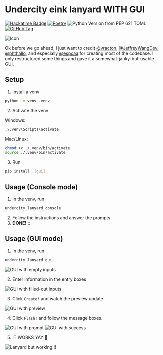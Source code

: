 # Undercity eink lanyard WITH GUI

[![Hackatime Badge](https://hackatime-badge.hackclub.com/U081MDA4T24/undercity-lanyard?style=for-the-badge)](https://hackatime.hackclub.com)
[![Poetry](https://img.shields.io/endpoint?url=https://python-poetry.org/badge/v0.json&style=for-the-badge)](https://python-poetry.org/)
![Python Version from PEP 621 TOML](https://img.shields.io/python/required-version-toml?tomlFilePath=https%3A%2F%2Fraw.githubusercontent.com%2FTinkering-Townsperson%2Fundercity-lanyard%2Frefs%2Fheads%2Fmain%2Fpyproject.toml&style=for-the-badge)
[![GitHub Tag](https://img.shields.io/github/v/tag/Tinkering-Townsperson/undercity-lanyard?style=for-the-badge)](https://github.com/Tinkering-Townsperson/undercity-lanyard)

![Icon](./assets/icon.png)

Ok before we go ahead, I just want to credit [@vracton](https://github.com/vracton/undercity-lanyard), [@JeffreyWangDev](https://github.com/JeffreyWangDev/undercity-lanyard), [@phthallo](https://github.com/phthallo/undercity-lanyard), and especially [@espcaa](https://github.com/espcaa/undercity-lanyard) for creating most of the codebase. I only restructured some things and gave it a somewhat-janky-but-usable GUI.

## Setup

1. Install a venv

```sh
python -m venv .venv
```

2. Activate the venv

Windows:

```cmd
.\.venv\Scripts\activate
```

Mac/Linux:

```sh
chmod +x ./.venv/bin/activate
source ./.venv/bin/activate
```

3. Run

```sh
pip install .[gui]
```

## Usage (Console mode)

1. In the venv, run

```sh
undercity_lanyard_console
```

2. Follow the instructions and answer the prompts
3. **DONE!** ::

## Usage (GUI mode)

1. In the venv, run

```sh
undercity_lanyard_gui
```

![GUI with empty inputs](./assets/gui-1.png)

2. Enter information in the entry boxes

![GUI with filled-out inputs](./assets/gui-2.png)

3. Click `Create!` and watch the preview update

![GUI with preview](./assets/gui-3.png)

4. Click `Flash!` and follow the message boxes.

![GUI with prompt](./assets/gui-4.png)
![GUI with success](./assets/gui-5.png)

5. IT WORKS YAY :exploding_head:

![Lanyard but working!!!](./assets/lanyard%20working.jpg)
